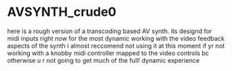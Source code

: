 # AVSYNTH_crude0
here is a rough version of a transcoding based AV synth.  its designd for midi inputs right now for the most dynamic working with the video
feedback aspects of the synth i almost reccomend not using it at this moment if yr not working with a knobby midi controller mapped to
the video controls bc otherwise u r not going to get much of the full! dynamic experience
